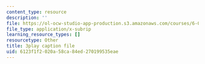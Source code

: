 ```yaml
---
content_type: resource
description: ''
file: https://ol-ocw-studio-app-production.s3.amazonaws.com/courses/6-0001-introduction-to-computer-science-and-programming-in-python-fall-2016/6123f1f2020a58ca84ed270199535eae_lniF6ys2CIk.srt
file_type: application/x-subrip
learning_resource_types: []
resourcetype: Other
title: 3play caption file
uid: 6123f1f2-020a-58ca-84ed-270199535eae
---
```

